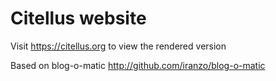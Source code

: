 # Citellus website

Visit <https://citellus.org> to view the rendered version

Based on blog-o-matic <http://github.com/iranzo/blog-o-matic>
